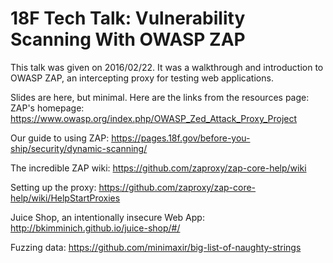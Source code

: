 # 18F Tech Talk: Vulnerability Scanning With OWASP ZAP 

This talk was given on 2016/02/22. It was a walkthrough and introduction to OWASP ZAP, an intercepting proxy for testing web applications.

Slides are here, but minimal. Here are the links from the resources page:
ZAP's homepage: https://www.owasp.org/index.php/OWASP_Zed_Attack_Proxy_Project

Our guide to using ZAP: https://pages.18f.gov/before-you-ship/security/dynamic-scanning/

The incredible ZAP wiki: https://github.com/zaproxy/zap-core-help/wiki

Setting up the proxy: https://github.com/zaproxy/zap-core-help/wiki/HelpStartProxies

Juice Shop, an intentionally insecure Web App: http://bkimminich.github.io/juice-shop/#/

Fuzzing data: https://github.com/minimaxir/big-list-of-naughty-strings

